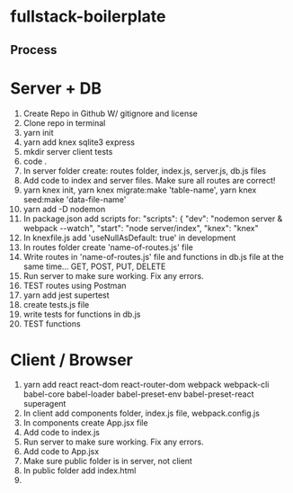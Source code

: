 # fullstack-boilerplate

## Process

# Server + DB

1. Create Repo in Github W/ gitignore and license
2. Clone repo in terminal
3. yarn init
4. yarn add knex sqlite3 express
5. mkdir server client tests
6. code .
7. In server folder create: routes folder, index.js, server.js, db.js files
8. Add code to index and server files. Make sure all routes are correct!
9. yarn knex init, yarn knex migrate:make 'table-name', yarn knex seed:make 'data-file-name'
10. yarn add -D nodemon
11. In package.json add scripts for:
   "scripts": {
      "dev": "nodemon server & webpack --watch",
      "start": "node server/index",
      "knex": "knex"
12. In knexfile.js add 'useNullAsDefault: true' in development
13. In routes folder create 'name-of-routes.js' file
14. Write routes in 'name-of-routes.js' file and functions in db.js file at the same time... GET, POST, PUT, DELETE
15. Run server to make sure working. Fix any errors.
16. TEST routes using Postman
17. yarn add jest supertest
18. create tests.js file
19. write tests for functions in db.js
20. TEST functions 


# Client / Browser

1. yarn add react react-dom react-router-dom webpack webpack-cli babel-core babel-loader babel-preset-env babel-preset-react superagent
2. In client add components folder, index.js file, webpack.config.js
3. In components create App.jsx file
4. Add code to index.js
5. Run server to make sure working. Fix any errors.
6. Add code to App.jsx
7. Make sure public folder is in server, not client
8. In public folder add index.html
9. 

